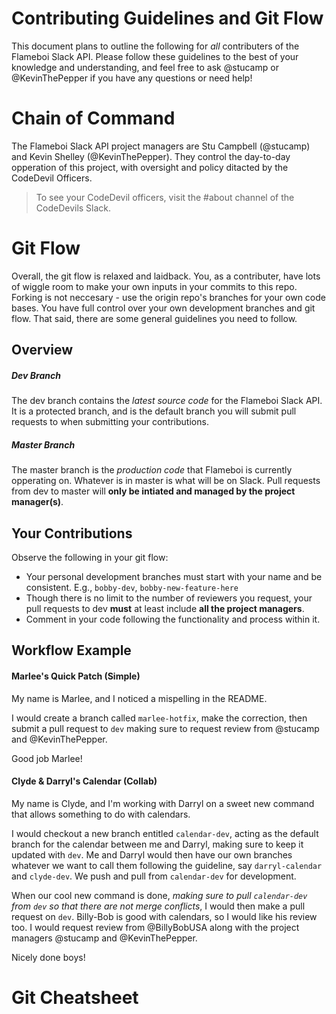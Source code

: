 # Contributing Guidelines and Git Flow
This document plans to outline the following for *all* contributers of the Flameboi Slack API. Please follow these guidelines to the best of your knowledge and understanding, and feel free to ask @stucamp or @KevinThePepper if you have any questions or need help!



# Chain of Command
The Flameboi Slack API project managers are Stu Campbell (@stucamp) and Kevin Shelley (@KevinThePepper). They control the day-to-day opperation of this project, with oversight and policy ditacted by the CodeDevil Officers.

> To see your CodeDevil officers, visit the #about channel of the CodeDevils Slack.



# Git Flow
Overall, the git flow is relaxed and laidback. You, as a contributer, have lots of wiggle room to make your own inputs in your commits to this repo. Forking is not neccesary - use the origin repo's branches for your own code bases. You have full control over your own development branches and git flow. That said, there are some general guidelines you need to follow.

## Overview
##### Dev Branch
The dev branch contains the *latest source code* for the Flameboi Slack API. It is a protected branch, and is the default branch you will submit pull requests to when submitting your contributions.

##### Master Branch
The master branch is the *production code* that Flameboi is currently opperating on. Whatever is in master is what will be on Slack. Pull requests from dev to master will **only be intiated and managed by the project manager(s)**.

## Your Contributions
Observe the following in your git flow:
- Your personal development branches must start with your name and be consistent. E.g., `bobby-dev`, `bobby-new-feature-here`
- Though there is no limit to the number of reviewers you request, your pull requests to dev **must** at least include **all the project managers**.
- Comment in your code following the functionality and process within it.

## Workflow Example
#### Marlee's Quick Patch (Simple)
My name is Marlee, and I noticed a mispelling in the README.

I would create a branch called `marlee-hotfix`, make the correction, then submit a pull request to `dev` making sure to request review from @stucamp and @KevinThePepper.

Good job Marlee!

#### Clyde & Darryl's Calendar (Collab)
My name is Clyde, and I'm working with Darryl on a sweet new command that allows something to do with calendars.

I would checkout a new branch entitled `calendar-dev`, acting as the default branch for the calendar between me and Darryl, making sure to keep it updated with `dev`. Me and Darryl would then have our own branches whatever we want to call them following the guideline, say  `darryl-calendar` and `clyde-dev`. We push and pull from `calendar-dev` for development.

When our cool new command is done, *making sure to pull `calendar-dev` from `dev` so that there are not merge conflicts*, I would then make a pull request on `dev`. Billy-Bob is good with calendars, so I would like his review too. I would request review from @BillyBobUSA along with the project managers @stucamp and @KevinThePepper.

Nicely done boys!



# Git Cheatsheet

